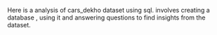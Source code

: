 Here is a analysis of cars_dekho dataset using sql. 
involves creating a database , using it and answering questions to find insights from the dataset.
